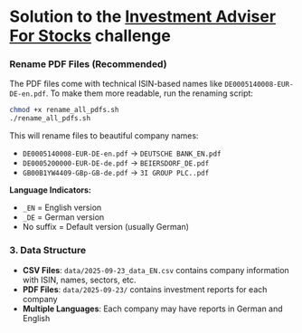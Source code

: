 # Solution to the [Investment Adviser For Stocks](https://zh.swiss-ai-weeks.ch/challenges/vz3) challenge
### Rename PDF Files (Recommended)
The PDF files come with technical ISIN-based names like `DE0005140008-EUR-DE-en.pdf`. To make them more readable, run the renaming script:

```bash
chmod +x rename_all_pdfs.sh
./rename_all_pdfs.sh
```

This will rename files to beautiful company names:
- `DE0005140008-EUR-DE-en.pdf` → `DEUTSCHE BANK_EN.pdf`
- `DE0005200000-EUR-DE-de.pdf` → `BEIERSDORF_DE.pdf`
- `GB00B1YW4409-GBp-GB-de.pdf` → `3I GROUP PLC..pdf`

**Language Indicators:**
- `_EN` = English version
- `_DE` = German version  
- No suffix = Default version (usually German)

### 3. Data Structure
- **CSV Files**: `data/2025-09-23_data_EN.csv` contains company information with ISIN, names, sectors, etc.
- **PDF Files**: `data/2025-09-23/` contains investment reports for each company
- **Multiple Languages**: Each company may have reports in German and English